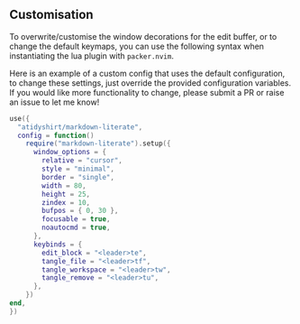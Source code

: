## Customisation

To overwrite/customise the window decorations for the edit buffer, or to change
the default keymaps, you can use the following syntax when instantiating the
lua plugin with `packer.nvim`.

Here is an example of a custom config that uses the default configuration, to
change these settings, just override the provided configuration variables. If
you would like more functionality to change, please submit a PR or raise an issue
to let me know!

```lua
use({
  "atidyshirt/markdown-literate",
  config = function()
    require("markdown-literate").setup({
      window_options = {
        relative = "cursor",
        style = "minimal",
        border = "single",
        width = 80,
        height = 25,
        zindex = 10,
        bufpos = { 0, 30 },
        focusable = true,
        noautocmd = true,
      },
      keybinds = {
        edit_block = "<leader>te",
        tangle_file = "<leader>tf",
        tangle_workspace = "<leader>tw",
        tangle_remove = "<leader>tu",
      },
    })
end,
})
```
